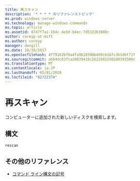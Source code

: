 ```yaml
---
title: 再スキャン
description: '* * * * のリファレンストピック'
ms.prod: windows-server
ms.technology: manage-windows-commands
ms.topic: article
ms.assetid: 87d7f7a1-104c-4a5d-b4ec-7d532263888c
author: coreyp-at-msft
ms.author: coreyp
manager: dongill
ms.date: 10/16/2017
ms.openlocfilehash: 4f79162b78a4fa9b28390bdd9c61b7c3b1d6f73f
ms.sourcegitcommit: ab64dc83fca28039416c26226815502d0193500c
ms.translationtype: MT
ms.contentlocale: ja-JP
ms.lasthandoff: 05/01/2020
ms.locfileid: "82722374"
---
```

# <a name="rescan"></a>再スキャン



コンピューターに追加された新しいディスクを検索します。

## <a name="syntax"></a>構文

```
rescan
```

## <a name="additional-references"></a>その他のリファレンス

- [コマンド ライン構文の記号](command-line-syntax-key.md)

